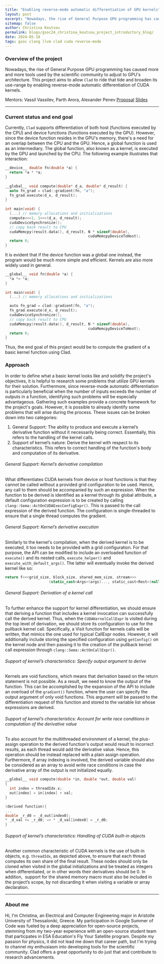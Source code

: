 ```yaml
---
title: "Enabling reverse-mode automatic differentiation of GPU kernels"
layout: post
excerpt: "Nowadays, the rise of General Purpose GPU programming has caused more and more tools used by the scientific community to adjust to GPU's architecture. This project aims to allow `Clad` to ride that tide and broaden its use-range by enabling reverse-mode automatic differentiation of CUDA kernels."
sitemap: false
author: Christina Koutsou
permalink: blogs/gsoc24_christina_koutsou_project_introductory_blog/
date: 2024-05-18
tags: gsoc clang llvm clad cuda reverse-mode
---
```

### Overview of the project

Nowadays, the rise of General Purpose GPU programming has caused more and more tools used by the scientific community to adjust to GPU's architecture. This project aims to allow `Clad` to ride that tide and broaden its use-range by enabling reverse-mode automatic differentiation of CUDA kernels.

Mentors: Vassil Vassilev, Parth Arora, Alexander Penev
[Proposal](/assets/docs/Christina_Koutsou_GSoC_2024.pdf)
[Slides](/assets/presentations/CaaS_Weekly_15_05_2024_Christina_Enbale_reverse_mode_autodiff_for_kernels_first_presentation.pdf)

---
### Current status and end goal

Currently, `Clad` supports differentiation of both host (functions executed by the CPU) and device functions (functions executed by the GPU). However, since the device function resides in the GPU's memory, there's a need for an overlap between the CPU and the GPU. Hence, a global function is used as an intermediary. The global function, also known as a kernel, is executed by the GPU and launched by the CPU. The following example illustrates that interaction:

```cpp
__device__ double fn(double *a) {  
  return *a * *a;  
}  
  
__global__ void compute(double* d_a, double* d_result) {  
  auto fn_grad = clad::gradient(fn, "a");  
  fn_grad.execute(d_x, d_result);  
}  
  
int main(void) {  
  (...) // memory allocations and initializations  
  compute<<<1, 1>>>(d_a, d_result);  
  cudaDeviceSynchronize();  
  // copy back result to CPU  
  cudaMemcpy(result.data(), d_result, N * sizeof(double),  
                                      cudaMemcpyDeviceToHost);  
  return 0;  
}
```

It is evident that if the device function was a global one instead, the program would be much more simple and efficient. Kernels are also more widely used in general.

```cpp
__global__ void fn(double *a) {  
  *a *= *a;  
}  
  
int main(void) {  
  (...) // memory allocations and initializations

  auto fn_grad = clad::gradient(fn, "a");  
  fn_grad.execute(d_x, d_result);  
  cudaDeviceSynchronize();  
  // copy back result to CPU  
  cudaMemcpy(result.data(), d_result, N * sizeof(double),  
                                      cudaMemcpyDeviceToHost);  
  return 0;  
}
```

Thus, the end goal of this project would be to compute the gradient of a basic kernel function using Clad.

### Approach

In order to define what a basic kernel looks like and solidify the project's objectives, it is helpful to research some problems that utilize GPU kernels for their solution. Furthermore, since reverse-mode automatic differentiation is particularly beneficial when the number of inputs exceeds the number of outputs in a function, identifying such problems will be especially advantageous. Gathering such examples provide a concrete framework for the project's goals.
However, it is possible to already identify some problems that will arise during the process. These issues can be broken down into two categories:
1) General Support: The ability to produce and execute a kernel’s derivative function without it necessarily being correct. Essentially, this refers to the handling of the kernel calls.
2) Support of kernel’s nature: Derive the kernel with respect to its characteristics. This refers to correct handling of the function's body and computation of its derivative.
###### General Support: Kernel’s derivative compilation
What differentiates CUDA kernels from device or host functions is that they cannot be called without a provided grid configuration to be used. Hence, any call to them should be accompanied by such an expression. When the function to be derived is identified as a kernel through its global attribute, a default configuration expression is to be created by calling  `clang::Sema::ActOnCUDAExecConfigExpr()`. This is passed to the call expression of the derived function. The configuration is single-threaded to ensure that a single thread computes the gradient.
###### General Support: Kernel’s derivative execution
Similarly to the kernel's compilation, when the derived kernel is to be executed, it too needs to be provided with a grid configuration. For that purpose, the API can be modified to include an overloaded function of `execute()` and its nested calls, `execute_helper()` and `execute_with_default_args()`. The latter will eventually invoke the derived kernel like so:
```cpp
return f<<<grid_size, block_size, shared_mem_size, stream>>>
					(static_cast<Args>(args)..., static_cast<Rest>(nullptr)...);
```
###### General Support: Derivation of a kernel call
To further enhance the support for kernel differentiation, we should ensure that deriving a function that includes a kernel invocation can successfully call the derived kernel. Thus, when the `CUDAKernelCallExpr` is visited during the top level of derivation, we should store its configuration to use for the pullback kernel call. Specifically, a Visit function for kernels calls will be written, that mimics the one used for typical CallExpr nodes. However, it will additionally include storing the specified configuration using `getConfig()` on the kernel node and then passing it to the creation of the pullback kernel call expression through `clang::Sema::ActOnCallExpr()`.
###### Support of kernel’s characteristics: Specify output argument to derive
Kernels are void functions, which means that derivation based on the return statement is not possible. As a result, we need to know the output of the function. This can be accomplished by the expansion of the API to include an overload of the `gradient()` function, where the user can specify the output argument of only void functions. This argument will be passed to the differentiation request of this function and stored to the variable list whose expressions are derived. 
###### Support of kernel’s characteristics: Account for write race conditions in computation of the derivative value
To also account for the multithreaded environment of a kernel, the plus-assign operation to the derived function's output would result to incorrect results, as each thread would add the derivative value. Hence, this operation should be instead replaced with a plain assign operation. Furthermore, if array indexing is involved, the derived variable should also be considered as an array to avoid write race conditions in case the derivative array of the output is not initialized equally.
```cpp
__global__ void compute(double *in, double *out, double val)  
{  
  int index = threadIdx.x;  
  out[index] = in[index] + val;  
}

(derived function){
...
double _r_d0 = _d_out[index0];
* _d_val += _r_d0; —> * _d_val[index0] = _r_d0;
}
```
###### Support of kernel’s characteristics: Handling of CUDA built-in objects
Another common characteristic of CUDA kernels is the use of built-in objects, e.g. `threadIdx`, as depicted above, to ensure that each thread computes its own share of the final result. These nodes should only be cloned when visited in the global initializations and be treated as integers when differentiated, or in other words their derivatives should be 0. In addition,  support for the shared memory macro must also be included in the project’s scope, by not discarding it when visiting a variable or array declaration.

---
### About me

Hi, I'm Christina, an Electrical and Computer Engineering major in Aristotle University of Thessaloniki, Greece. My participation in Google Summer of Code was fueled by a deep appreciation for open-source projects, stemming from my two-year experience with an open-source student team that particpates in ESA Education's Fly Your Satellite program. Despite my passion for physics, it did not lead me down that career path, but I'm trying to channel my enthusiasm into developing tools for the scientific community. Clad offers a great opportunity to do just that and contribute to research advancements.

